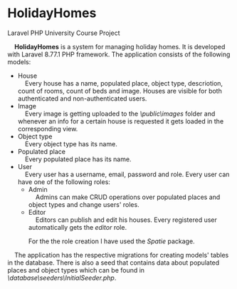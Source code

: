 # HolidayHomes
Laravel PHP University Course Project

&nbsp;&nbsp;&nbsp;&nbsp;**HolidayHomes** is a system for managing holiday homes. It is developed with Laravel 8.77.1 PHP framework. The application consists of the following models:
- House\
&nbsp;&nbsp;&nbsp;&nbsp;Every house has a name, populated place, object type, descriotion, count of rooms, count of beds and image. Houses are visible for both authenticated and non-authenticated users.
- Image\
&nbsp;&nbsp;&nbsp;&nbsp;Every image is getting uploaded to the *\public\images* folder and whenever an info for a certain house is requested it gets loaded in the corresponding view.
- Object type\
&nbsp;&nbsp;&nbsp;&nbsp;Every object type has its name.
- Populated place\
&nbsp;&nbsp;&nbsp;&nbsp;Every populated place has its name.
- User\
&nbsp;&nbsp;&nbsp;&nbsp;Every user has a username, email, password and role. Every user can have one of the following roles:
    - Admin\
        &nbsp;&nbsp;&nbsp;&nbsp;Admins can make CRUD operations over populated places and object types and change users' roles.
    - Editor\
        &nbsp;&nbsp;&nbsp;&nbsp;Editors can publish and edit his houses. Every registered user automatically gets the *editor* role.
        </ul>
&nbsp;&nbsp;&nbsp;&nbsp;&nbsp;&nbsp;&nbsp;&nbsp;&nbsp;&nbsp;&nbsp;&nbsp;For the the role creation I have used the *Spatie* package.
</br>

&nbsp;&nbsp;&nbsp;&nbsp;The application has the respective migrations for creating models' tables in the database. There is also a seed that contains data about populated places and object types which can be found in *\database\seeders\InitialSeeder.php*.